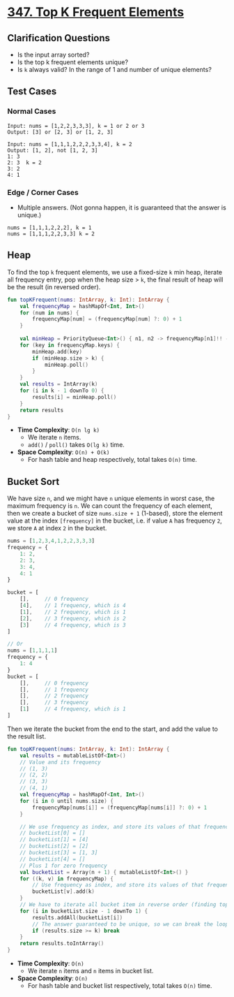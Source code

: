 # [347. Top K Frequent Elements](https://leetcode.com/problems/top-k-frequent-elements/)

## Clarification Questions
* Is the input array sorted?
* Is the top k frequent elements unique?
* Is `k` always valid? In the range of 1 and number of unique elements?
 
## Test Cases
### Normal Cases
```
Input: nums = [1,2,2,3,3,3], k = 1 or 2 or 3
Output: [3] or [2, 3] or [1, 2, 3]

Input: nums = [1,1,1,2,2,2,3,3,4], k = 2
Output: [1, 2], not [1, 2, 3]
1: 3
2: 3  k = 2
3: 2
4: 1
```
### Edge / Corner Cases
* Multiple answers. (Not gonna happen, it is guaranteed that the answer is unique.)
```
nums = [1,1,1,2,2,2], k = 1
nums = [1,1,1,2,2,3,3] k = 2
```

## Heap
To find the top `k` frequent elements, we use a fixed-size `k` min heap, iterate all frequency entry, pop when the heap size > `k`, the final result of heap will be the result (in reversed order).

```kotlin
fun topKFrequent(nums: IntArray, k: Int): IntArray {
    val frequencyMap = hashMapOf<Int, Int>()
    for (num in nums) {
        frequencyMap[num] = (frequencyMap[num] ?: 0) + 1
    }
    
    val minHeap = PriorityQueue<Int>() { n1, n2 -> frequencyMap[n1]!! - frequencyMap[n2]!! }
    for (key in frequencyMap.keys) {
        minHeap.add(key)
        if (minHeap.size > k) {
            minHeap.poll()
        }
    }
    val results = IntArray(k)
    for (i in k - 1 downTo 0) {
        results[i] = minHeap.poll()
    }
    return results
}
```

* **Time Complexity**: `O(n lg k)`
    - We iterate `n` items.
    - `add()` / `poll()` takes `O(lg k)` time.
* **Space Complexity**: `O(n) + O(k)`
    - For hash table and heap respectively, total takes `O(n)` time.

## Bucket Sort
We have size `n`, and we might have `n` unique elements in worst case, the maximum frequency is `n`. We can count the frequency of each element, then we create a bucket of size `nums.size + 1` (1-based), store the element value at the index `[frequency]` in the bucket, i.e. if value `A` has frequency `2`, we store `A` at index `2` in the bucket.

```js
nums = [1,2,3,4,1,2,2,3,3,3]
frequency = {
    1: 2,
    2: 3,
    3: 4,
    4: 1
}

bucket = [
    [],     // 0 frequency
    [4],    // 1 frequency, which is 4
    [1],    // 2 frequency, which is 1
    [2],    // 3 frequency, which is 2
    [3]     // 4 frequency, which is 3
]

// Or
nums = [1,1,1,1]
frequency = {
    1: 4
}
bucket = [
    [],     // 0 frequency
    [],     // 1 frequency
    [],     // 2 frequency
    [],     // 3 frequency
    [1]     // 4 frequency, which is 1
]
```

Then we iterate the bucket from the end to the start, and add the value to the result list.

```kotlin
fun topKFrequent(nums: IntArray, k: Int): IntArray {
    val results = mutableListOf<Int>()
    // Value and its frequency
    // (1, 3)
    // (2, 2)
    // (3, 3)
    // (4, 1)
    val frequencyMap = hashMapOf<Int, Int>()
    for (i in 0 until nums.size) {
        frequencyMap[nums[i]] = (frequencyMap[nums[i]] ?: 0) + 1
    }

    // We use frequency as index, and store its values of that frequency
    // bucketList[0] = []
    // bucketList[1] = [4]
    // bucketList[2] = [2]
    // bucketList[3] = [1, 3]
    // bucketList[4] = []
    // Plus 1 for zero frequency
    val bucketList = Array(n + 1) { mutableListOf<Int>() }
    for ((k, v) in frequencyMap) {
        // Use frequency as index, and store its values of that frequency
        bucketList[v].add(k)
    }
    // We have to iterate all bucket item in reverse order (finding top k)
    for (i in bucketList.size - 1 downTo 1) {
        results.addAll(bucketList[i])
        // The answer guaranteed to be unique, so we can break the loop when we have enough k elements.
        if (results.size >= k) break
    }
    return results.toIntArray()
}
```

* **Time Complexity**: `O(n)`
    - We iterate `n` items and `n` items in bucket list.
* **Space Complexity**: `O(n)`
    - For hash table and bucket list respectively, total takes `O(n)` time.